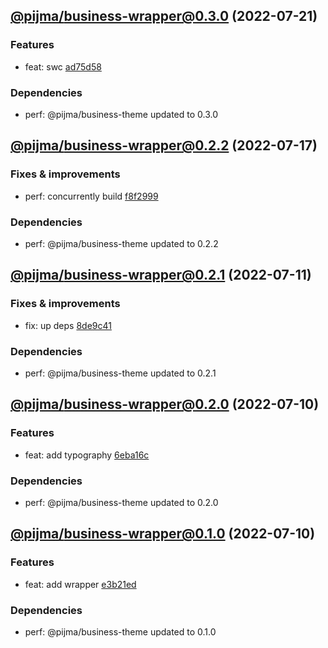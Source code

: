 ## [@pijma/business-wrapper@0.3.0](https://github.com/qiwi/pijma-business/compare/2022.7.17-pijma.business-wrapper.0.2.2-f0...2022.7.21-pijma.business-wrapper.0.3.0-f0) (2022-07-21)

### Features
* feat: swc [ad75d58](https://github.com/qiwi/pijma-business/commit/ad75d5882b8e4b1f6f187a995be22cb379a9fe68)

### Dependencies
* perf: @pijma/business-theme updated to 0.3.0

## [@pijma/business-wrapper@0.2.2](https://github.com/qiwi/pijma-business/compare/2022.7.11-pijma.business-wrapper.0.2.1-f0...2022.7.17-pijma.business-wrapper.0.2.2-f0) (2022-07-17)

### Fixes & improvements
* perf: concurrently build [f8f2999](https://github.com/qiwi/pijma-business/commit/f8f299922c9d0f997fcc2aafed095e2d8491bce2)

### Dependencies
* perf: @pijma/business-theme updated to 0.2.2

## [@pijma/business-wrapper@0.2.1](https://github.com/qiwi/pijma-business/compare/2022.7.10-pijma.business-wrapper.0.2.0-f0...2022.7.11-pijma.business-wrapper.0.2.1-f0) (2022-07-11)

### Fixes & improvements
* fix: up deps [8de9c41](https://github.com/qiwi/pijma-business/commit/8de9c418fcc3c850f99d684bfa9c85fe41e5fe1c)

### Dependencies
* perf: @pijma/business-theme updated to 0.2.1

## [@pijma/business-wrapper@0.2.0](https://github.com/qiwi/pijma-business/compare/2022.7.10-pijma.business-wrapper.0.1.0-f0...2022.7.10-pijma.business-wrapper.0.2.0-f0) (2022-07-10)

### Features
* feat: add typography [6eba16c](https://github.com/qiwi/pijma-business/commit/6eba16c8c152c586ed107b627d6b1bfc0409bb88)

### Dependencies
* perf: @pijma/business-theme updated to 0.2.0

## [@pijma/business-wrapper@0.1.0](https://github.com/qiwi/pijma-business/compare/undefined...2022.7.10-pijma.business-wrapper.0.1.0-f0) (2022-07-10)

### Features
* feat: add wrapper [e3b21ed](https://github.com/qiwi/pijma-business/commit/e3b21ed478035175ddba93c47433e905904ac8e6)

### Dependencies
* perf: @pijma/business-theme updated to 0.1.0
